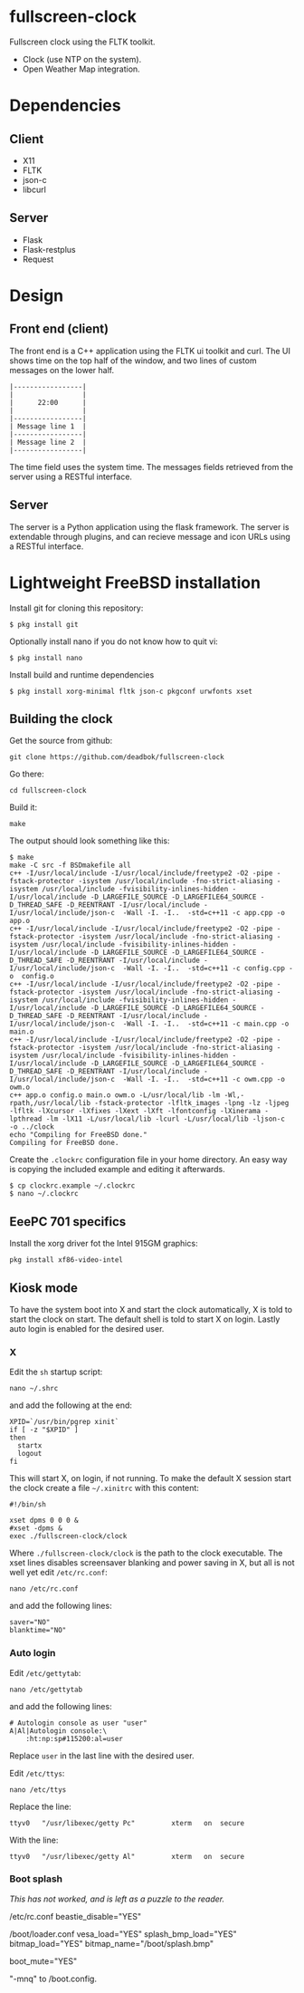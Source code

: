 # fullscreen-clock

Fullscreen clock using the FLTK toolkit.

 * Clock (use NTP on the system).
 * Open Weather Map integration.

# Dependencies

## Client

 * X11
 * FLTK
 * json-c
 * libcurl

## Server

 * Flask
 * Flask-restplus
 * Request

# Design

## Front end (client)

The front end is a C++ application using the FLTK ui toolkit and curl. The UI
shows time on the top half of the window, and two lines of custom messages on
the lower half.

    |-----------------|
    |                 |
    |      22:00      |
    |                 |
    |-----------------|
    | Message line 1  |
    |-----------------|
    | Message line 2  |
    |-----------------|
 
The time field uses the system time. The messages fields retrieved from the
server using a RESTful interface.

## Server

The server is a Python application using the flask framework. The server is
extendable through plugins, and can recieve message and icon URLs using a
RESTful interface.

# Lightweight FreeBSD installation

Install git for cloning this repository:

    $ pkg install git

Optionally install nano if you do not know how to quit vi:

    $ pkg install nano

Install build and runtime dependencies

    $ pkg install xorg-minimal fltk json-c pkgconf urwfonts xset

## Building the clock

Get the source from github:

    git clone https://github.com/deadbok/fullscreen-clock

Go there:

    cd fullscreen-clock

Build it:

    make

The output should look something like this:

    $ make
    make -C src -f BSDmakefile all
    c++ -I/usr/local/include -I/usr/local/include/freetype2 -O2 -pipe -fstack-protector -isystem /usr/local/include -fno-strict-aliasing -isystem /usr/local/include -fvisibility-inlines-hidden -I/usr/local/include -D_LARGEFILE_SOURCE -D_LARGEFILE64_SOURCE -D_THREAD_SAFE -D_REENTRANT -I/usr/local/include -I/usr/local/include/json-c  -Wall -I. -I..  -std=c++11 -c app.cpp -o  app.o
    c++ -I/usr/local/include -I/usr/local/include/freetype2 -O2 -pipe -fstack-protector -isystem /usr/local/include -fno-strict-aliasing -isystem /usr/local/include -fvisibility-inlines-hidden -I/usr/local/include -D_LARGEFILE_SOURCE -D_LARGEFILE64_SOURCE -D_THREAD_SAFE -D_REENTRANT -I/usr/local/include -I/usr/local/include/json-c  -Wall -I. -I..  -std=c++11 -c config.cpp -o  config.o
    c++ -I/usr/local/include -I/usr/local/include/freetype2 -O2 -pipe -fstack-protector -isystem /usr/local/include -fno-strict-aliasing -isystem /usr/local/include -fvisibility-inlines-hidden -I/usr/local/include -D_LARGEFILE_SOURCE -D_LARGEFILE64_SOURCE -D_THREAD_SAFE -D_REENTRANT -I/usr/local/include -I/usr/local/include/json-c  -Wall -I. -I..  -std=c++11 -c main.cpp -o  main.o
    c++ -I/usr/local/include -I/usr/local/include/freetype2 -O2 -pipe -fstack-protector -isystem /usr/local/include -fno-strict-aliasing -isystem /usr/local/include -fvisibility-inlines-hidden -I/usr/local/include -D_LARGEFILE_SOURCE -D_LARGEFILE64_SOURCE -D_THREAD_SAFE -D_REENTRANT -I/usr/local/include -I/usr/local/include/json-c  -Wall -I. -I..  -std=c++11 -c owm.cpp -o  owm.o
    c++ app.o config.o main.o owm.o -L/usr/local/lib -lm -Wl,-rpath,/usr/local/lib -fstack-protector -lfltk_images -lpng -lz -ljpeg -lfltk -lXcursor -lXfixes -lXext -lXft -lfontconfig -lXinerama -lpthread -lm -lX11 -L/usr/local/lib -lcurl -L/usr/local/lib -ljson-c  -o ../clock
    echo "Compiling for FreeBSD done."
    Compiling for FreeBSD done.

Create the `.clockrc` configuration file in your home directory. An easy way is
copying the included example and editing it afterwards.

    $ cp clockrc.example ~/.clockrc
    $ nano ~/.clockrc

## EeePC 701 specifics

Install the xorg driver fot the Intel 915GM graphics:

    pkg install xf86-video-intel

## Kiosk mode

To have the system boot into X and start the clock automatically, X is told to
start the clock on start. The default shell is told to start X on login. Lastly
auto login is enabled for the desired user.

### X

Edit the `sh` startup script:

    nano ~/.shrc

and add the following at the end:

    XPID=`/usr/bin/pgrep xinit`
    if [ -z "$XPID" ]
    then
      startx
      logout
    fi

This will start X, on login, if not running. To make the default X session
start the clock create a file `~/.xinitrc` with this content:

    #!/bin/sh

    xset dpms 0 0 0 &
    #xset -dpms &
    exec ./fullscreen-clock/clock

Where `./fullscreen-clock/clock` is the path to the clock executable.
The xset lines disables screensaver blanking and power saving in X, but all is
not well yet edit `/etc/rc.conf`:

    nano /etc/rc.conf

and add the following lines:

    saver="NO"
    blanktime="NO"

### Auto login

Edit `/etc/gettytab`:

    nano /etc/gettytab

and add the following lines:

    # Autologin console as user "user"
    A|Al|Autologin console:\
        :ht:np:sp#115200:al=user

Replace `user` in the last line with the desired user.

Edit `/etc/ttys`:

    nano /etc/ttys

Replace the line:

    ttyv0   "/usr/libexec/getty Pc"         xterm   on  secure

With the line:

    ttyv0   "/usr/libexec/getty Al"         xterm   on  secure

### Boot splash

*This has not worked, and is left as a puzzle to the reader.*

/etc/rc.conf
    beastie_disable="YES"



/boot/loader.conf
vesa_load="YES"
splash_bmp_load="YES"
bitmap_load="YES"
bitmap_name="/boot/splash.bmp"

boot_mute="YES"

"-mnq" to /boot.config.
